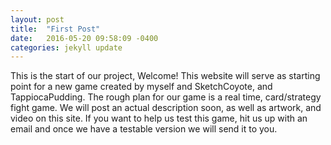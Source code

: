 ```yaml
---
layout: post
title:  "First Post"
date:   2016-05-20 09:58:09 -0400
categories: jekyll update
---
```

This is the start of our project, Welcome!  This website will serve as starting point for a new game created by myself and SketchCoyote, and TappiocaPudding.  The rough plan for our game is a real time, card/strategy fight game.  We will post an actual description soon, as well as artwork, and video on this site.  If you want to help us test this game, hit us up with an email and once we have a testable version we will send it to you.
